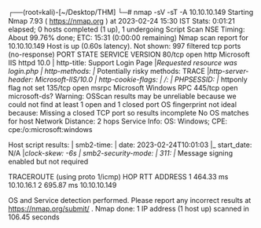 ┌──(root💀kali)-[~/Desktop/THM]
└─# nmap -sV -sT -A 10.10.10.149
Starting Nmap 7.93 ( https://nmap.org ) at 2023-02-24 15:30 IST
Stats: 0:01:21 elapsed; 0 hosts completed (1 up), 1 undergoing Script Scan
NSE Timing: About 99.76% done; ETC: 15:31 (0:00:00 remaining)
Nmap scan report for 10.10.10.149
Host is up (0.60s latency).
Not shown: 997 filtered tcp ports (no-response)
PORT    STATE SERVICE       VERSION
80/tcp  open  http          Microsoft IIS httpd 10.0
| http-title: Support Login Page
|_Requested resource was login.php
| http-methods: 
|_  Potentially risky methods: TRACE
|_http-server-header: Microsoft-IIS/10.0
| http-cookie-flags: 
|   /: 
|     PHPSESSID: 
|_      httponly flag not set
135/tcp open  msrpc         Microsoft Windows RPC
445/tcp open  microsoft-ds?
Warning: OSScan results may be unreliable because we could not find at least 1 open and 1 closed port
OS fingerprint not ideal because: Missing a closed TCP port so results incomplete
No OS matches for host
Network Distance: 2 hops
Service Info: OS: Windows; CPE: cpe:/o:microsoft:windows

Host script results:
| smb2-time: 
|   date: 2023-02-24T10:01:03
|_  start_date: N/A
|_clock-skew: -6s
| smb2-security-mode: 
|   311: 
|_    Message signing enabled but not required

TRACEROUTE (using proto 1/icmp)
HOP RTT       ADDRESS
1   464.33 ms 10.10.16.1
2   695.87 ms 10.10.10.149

OS and Service detection performed. Please report any incorrect results at https://nmap.org/submit/ .
Nmap done: 1 IP address (1 host up) scanned in 106.45 seconds
